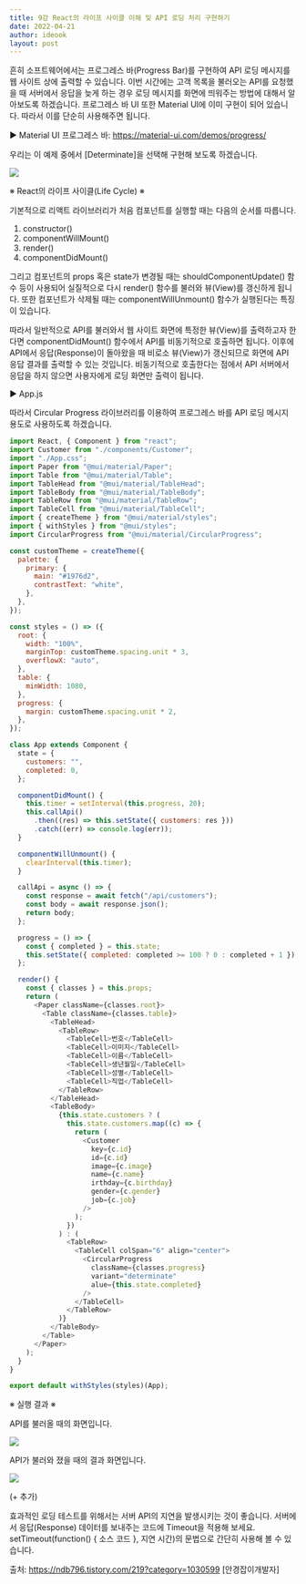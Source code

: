 ```yaml
---
title: 9강 React의 라이프 사이클 이해 및 API 로딩 처리 구현하기
date: 2022-04-21
author: ideook
layout: post
---
```


흔히 소프트웨어에서는 프로그레스 바(Progress Bar)를 구현하여 API 로딩 메시지를 웹 사이트 상에 출력할 수 있습니다. 이번 시간에는 고객 목록을 불러오는 API를 요청했을 때 서버에서 응답을 늦게 하는 경우 로딩 메시지를 화면에 띄워주는 방법에 대해서 알아보도록 하겠습니다. 프로그레스 바 UI 또한 Material UI에 이미 구현이 되어 있습니다. 따라서 이를 단순히 사용해주면 됩니다.

▶ Material UI 프로그레스 바: <https://material-ui.com/demos/progress/>

우리는 이 예제 중에서 [Determinate]을 선택해 구현해 보도록 하겠습니다.

![](../../images/2022-04-21-11-36-22.png)

※ React의 라이프 사이클(Life Cycle) ※

기본적으로 리액트 라이브러리가 처음 컴포넌트를 실행할 때는 다음의 순서를 따릅니다.

1. constructor()
2. componentWillMount()
3. render()
4. componentDidMount()

그리고 컴포넌트의 props 혹은 state가 변경될 때는 shouldComponentUpdate() 함수 등이 사용되어 실질적으로 다시 render() 함수를 불러와 뷰(View)를 갱신하게 됩니다. 또한 컴포넌트가 삭제될 때는 componentWillUnmount() 함수가 실행된다는 특징이 있습니다.

따라서 일반적으로 API를 불러와서 웹 사이트 화면에 특정한 뷰(View)를 출력하고자 한다면 componentDidMount() 함수에서 API를 비동기적으로 호출하면 됩니다. 이후에 API에서 응답(Response)이 돌아왔을 때 비로소 뷰(View)가 갱신되므로 화면에 API 응답 결과를 출력할 수 있는 것입니다. 비동기적으로 호출한다는 점에서 API 서버에서 응답을 하지 않으면 사용자에게 로딩 화면만 출력이 됩니다.

▶ App.js

따라서 Circular Progress 라이브러리를 이용하여 프로그레스 바를 API 로딩 메시지 용도로 사용하도록 하겠습니다.

```js
import React, { Component } from "react";
import Customer from "./components/Customer";
import "./App.css";
import Paper from "@mui/material/Paper";
import Table from "@mui/material/Table";
import TableHead from "@mui/material/TableHead";
import TableBody from "@mui/material/TableBody";
import TableRow from "@mui/material/TableRow";
import TableCell from "@mui/material/TableCell";
import { createTheme } from "@mui/material/styles";
import { withStyles } from "@mui/styles";
import CircularProgress from "@mui/material/CircularProgress";

const customTheme = createTheme({
  palette: {
    primary: {
      main: "#1976d2",
      contrastText: "white",
    },
  },
});

const styles = () => ({
  root: {
    width: "100%",
    marginTop: customTheme.spacing.unit * 3,
    overflowX: "auto",
  },
  table: {
    minWidth: 1080,
  },
  progress: {
    margin: customTheme.spacing.unit * 2,
  },
});

class App extends Component {
  state = {
    customers: "",
    completed: 0,
  };

  componentDidMount() {
    this.timer = setInterval(this.progress, 20);
    this.callApi()
      .then((res) => this.setState({ customers: res }))
      .catch((err) => console.log(err));
  }

  componentWillUnmount() {
    clearInterval(this.timer);
  }

  callApi = async () => {
    const response = await fetch("/api/customers");
    const body = await response.json();
    return body;
  };

  progress = () => {
    const { completed } = this.state;
    this.setState({ completed: completed >= 100 ? 0 : completed + 1 });
  };

  render() {
    const { classes } = this.props;
    return (
      <Paper className={classes.root}>
        <Table className={classes.table}>
          <TableHead>
            <TableRow>
              <TableCell>번호</TableCell>
              <TableCell>이미지</TableCell>
              <TableCell>이름</TableCell>
              <TableCell>생년월일</TableCell>
              <TableCell>성별</TableCell>
              <TableCell>직업</TableCell>
            </TableRow>
          </TableHead>
          <TableBody>
            {this.state.customers ? (
              this.state.customers.map((c) => {
                return (
                  <Customer
                    key={c.id}
                    id={c.id}
                    image={c.image}
                    name={c.name}
                    irthday={c.birthday}
                    gender={c.gender}
                    job={c.job}
                  />
                );
              })
            ) : (
              <TableRow>
                <TableCell colSpan="6" align="center">
                  <CircularProgress
                    className={classes.progress}
                    variant="determinate"
                    alue={this.state.completed}
                  />
                </TableCell>
              </TableRow>
            )}
          </TableBody>
        </Table>
      </Paper>
    );
  }
}

export default withStyles(styles)(App);
```

※ 실행 결과 ※

API를 불러올 때의 화면입니다.

![](../../images/2022-04-21-11-36-54.png)

API가 불러와 졌을 때의 결과 화면입니다.

![](../../images/2022-04-21-11-36-57.png)

(+ 추가)

효과적인 로딩 테스트를 위해서는 서버 API의 지연을 발생시키는 것이 좋습니다. 서버에서 응답(Response) 데이터를 보내주는 코드에 Timeout을 적용해 보세요. setTimeout(function() { 소스 코드 }, 지연 시간)의 문법으로 간단히 사용해 볼 수 있습니다.

출처: https://ndb796.tistory.com/219?category=1030599 [안경잡이개발자]
